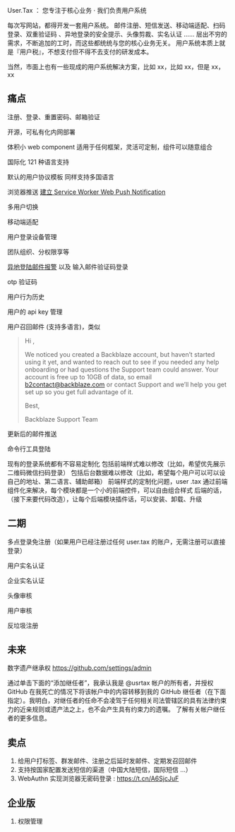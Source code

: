 User.Tax ： 您专注于核心业务 · 我们负责用户系统

每次写网站，都得开发一套用户系统。
邮件注册、短信发送、移动端适配、扫码登录、双重验证码 、异地登录的安全提示、头像剪裁、实名认证 ……
层出不穷的需求，不断追加的工时，而这些都统统与您的核心业务无关。
用户系统本质上就是『用户税』，不想支付但不得不去支付的研发成本。

当然，市面上也有一些现成的用户系统解决方案，比如 xx，比如 xx，但是 xx，xx

## 痛点

注册、登录、重置密码、邮箱验证

开源，可私有化内网部署

体积小 web component 适用于任何框架，灵活可定制，组件可以随意组合

国际化 121 种语言支持

默认的用户协议模板 同样支持多国语言

浏览器推送 [建立 Service Worker Web Push Notification](https://t.cn/A6SJwV6C)

多用户切换

移动端适配

用户登录设备管理

团队组织、分权限享等

[异地登陆邮件报警](https://github.com/orgs/user-tax-dev/projects/1) 以及 输入邮件验证码登录 

otp 验证码

用户行为历史

用户的 api key 管理

用户召回邮件 (支持多语言)，类似

> Hi ,
>
> We noticed you created a Backblaze account, but haven’t started using it yet, and wanted to reach out to see if you needed any help onboarding or had questions the Support team could answer. Your account is free up to 10GB of data, so email b2contact@backblaze.com or contact Support and we’ll help you get set up so you get full advantage of it.
>
> Best,
>
> Backblaze Support Team

更新后的邮件推送

命令行工具登陆

现有的登录系统都有不容易定制化
包括前端样式难以修改（比如，希望优先展示二维码微信扫码登录）
包括后台数据难以修改（比如，希望每个用户可以可以设自己的地址、第二语言、辅助邮箱）
前端样式的定制化问题，user .tax 通过前端组件化来解决，每个模块都是一个小的前端控件，可以自由组合样式
后端的话，（接下来要代码改造），让每个后端模块插件话，可以安装、卸载、升级

## 二期

多点登录免注册（如果用户已经注册过任何 user.tax 的账户，无需注册可以直接登录）

用户实名认证

企业实名认证

头像审核

用户审核

反垃圾注册

## 未来

数字遗产继承权 https://github.com/settings/admin

通过单击下面的“添加继任者”，我承认我是 @usrtax 帐户的所有者，并授权 GitHub 在我死亡的情况下将该帐户中的内容转移到我的 GitHub 继任者（在下面指定）。我明白，对继任者的任命不会凌驾于任何相关司法管辖区的具有法律约束力的近亲规则或遗产法之上，也不会产生具有约束力的遗嘱。 了解有关帐户继任者的更多信息。

## 卖点

1. 给用户打标签、群发邮件、注册之后延时发邮件、定期发召回邮件
1. 支持按国家配置发送短信的渠道（中国大陆短信，国际短信 ...）
1. WebAuthn 实现浏览器无密码登录 : https://t.cn/A6SjcJuF

## 企业版

1. 权限管理
